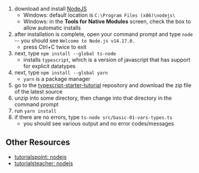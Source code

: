 1. download and install [NodeJS](https://nodejs.org/en/download/)
    - Windows: default location is `C:\Program Files (x86)\nodejs\`
    - Windows: in the **Tools for Native Modules** screen, check the box to allow automatic installs
2. after installation is complete, open your command prompt and type `node` -- you should see `Welcome to Node.js v14.17.0.`
    - press Ctrl+C twice to exit
3. next, type `npm install --global ts-node`
    - installs `typescript`, which is a version of javascript that has support for explicit datatypes
4. next, type `npm install --global yarn`
    - `yarn` is a package manager
5. go to the [typescript-starter-tutorial](https://github.com/kaisershahid/typescript-starter-tutorial/releases) repository and download the zip file of the latest source
6. unzip into some directory, then change into that directory in the command prompt
7. run `yarn install`
8. if there are no errors, type `ts-node src/basic-01-vars-types.ts`
    - you should see various output and no error codes/messages

## Other Resources

-   [tutorialspoint: nodejs](https://www.tutorialspoint.com/nodejs/index.htm)
-   [tutorialsteacher: nodejs](https://www.tutorialsteacher.com/nodejs/nodejs-tutorials)
